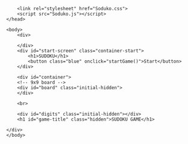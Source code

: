 <html>
    <head>
        <meta charset="UTF-8">
        <meta name="viewport" content="width=device-width initial-scale=1.0 user-scalable=no">
        <title>Sudoku</title>

        <link rel="stylesheet" href="Soduko.css">
        <script src="Soduko.js"></script>
    </head>
       
    <body>
        <div>
            
        </div>
        <div id="start-screen" class="container-start">
            <h1>SUDOKU</h1>
            <button class="blue" onclick="startGame()">Start</button>
        </div>

        <div id="container">
        <!-- 9x9 board -->
        <div id="board" class="initial-hidden">
        </div>
        
        <br>
    
        <div id="digits" class="initial-hidden"></div>
        <h1 id="game-title" class="hidden">SUDOKU GAME</h1>

    </div>
    </body>


</html>

